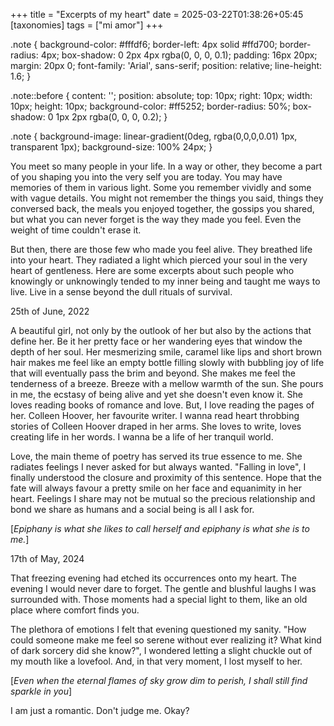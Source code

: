 +++
title = "Excerpts of my heart"
date = 2025-03-22T01:38:26+05:45
[taxonomies]
tags = ["mi amor"]
+++

.note {
    background-color: #fffdf6;
    border-left: 4px solid #ffd700;
    border-radius: 4px;
    box-shadow: 0 2px 4px rgba(0, 0, 0, 0.1);
    padding: 16px 20px;
    margin: 20px 0;
    font-family: 'Arial', sans-serif;
    position: relative;
    line-height: 1.6;
}

.note::before {
    content: '';
    position: absolute;
    top: 10px;
    right: 10px;
    width: 10px;
    height: 10px;
    background-color: #ff5252;
    border-radius: 50%;
    box-shadow: 0 1px 2px rgba(0, 0, 0, 0.2);
}

.note {
    background-image: linear-gradient(0deg, rgba(0,0,0,0.01) 1px, transparent 1px);
    background-size: 100% 24px;
}

You meet so many people in your life. In a way or other, they become a part of you shaping you into the very self you are today. You may have memories of them in various light. Some you remember vividly and some with vague details. You might not remember the things you said, things they conversed back, the meals you enjoyed together, the gossips you shared, but what you can never forget is the way they made you feel. Even the weight of time couldn't erase it. 

But then, there are those few who made you feel alive. They breathed life into your heart. They radiated a light which pierced your soul in the very heart of gentleness. Here are some excerpts about such people who knowingly or unknowingly tended to my inner being and taught me ways to live. Live in a sense beyond the dull rituals of survival.


<p class="note">
25th of June, 2022 

A beautiful girl, not only by the outlook of her but also by the actions that define her. Be it her pretty face or her wandering eyes that window the depth of her soul. Her mesmerizing smile, caramel like lips and short brown hair makes me feel like an empty bottle filling slowly with bubbling joy of life that will eventually pass the brim and beyond. She makes me feel the tenderness of a breeze. Breeze with a mellow warmth of the sun. She pours in me, the ecstasy of being alive and yet she doesn't even know it. She loves reading books of romance and love. But, I love reading the pages of her. Colleen Hoover, her favourite writer. I wanna read heart throbbing stories of Colleen Hoover draped in her arms. She loves to write, loves creating life in her words. I wanna be a life of her tranquil world. 

Love, the main theme of poetry has served its true essence to me. She radiates feelings I never asked for but always wanted. "Falling in love", I finally understood the closure and proximity of this sentence. Hope that the fate will always favour a pretty smile on her face and equanimity in her heart. Feelings I share may not be mutual so the precious relationship and bond we share as humans and a social being is all I ask for. 


[_Epiphany is what she likes to call herself and epiphany is what she is to me._]
</p>

<p class="note">
17th of May, 2024

That freezing evening had etched its occurrences onto my heart. The evening I would never dare to forget. The gentle and blushful laughs I was surrounded with. Those moments had a special light to them, like an old place where comfort finds you. 

The plethora of emotions I felt that evening questioned my sanity. "How could someone make me feel so serene without ever realizing it? What kind of dark sorcery did she know?", I wondered letting a slight chuckle out of my mouth like a lovefool. And, in that very moment, I lost myself to her.

[_Even when the eternal flames of sky grow dim to perish, I shall still find sparkle in you_]
</p>

I am just a romantic. Don't judge me. Okay?